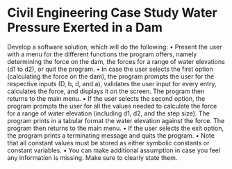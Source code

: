 
# Civil Engineering Case Study Water Pressure Exerted in a Dam

Develop a software solution, which will do the following:
• Present the user with a menu for the different functions the program offers, namely
determining the force on the dam, the forces for a range of water elevations (d1 to d2), or
quit the program.
• In case the user selects the first option (calculating the force on the dam), the program
prompts the user for the respective inputs (D, b, d, and a), validates the user input for every
entry, calculates the force, and displays it on the screen. The program then returns to the
main menu.
• If the user selects the second option, the program prompts the user for all the values needed
to calculate the force for a range of water elevation (including d1, d2, and the step size).
The program prints in a tabular format the water elevation against the force. The program
then returns to the main menu.
• If the user selects the exit option, the program prints a terminating message and quits the
program.
• Note that all constant values must be stored as either symbolic constants or constant
variables.
• You can make additional assumption in case you feel any information is missing. Make
sure to clearly state them.
